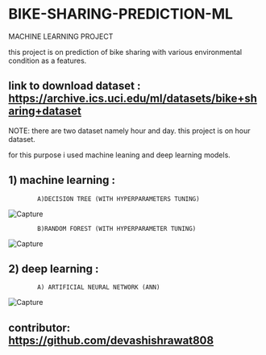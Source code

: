# BIKE-SHARING-PREDICTION-ML
MACHINE LEARNING PROJECT

this project is on prediction of bike sharing with various environmental condition as a features.

## link to download dataset : https://archive.ics.uci.edu/ml/datasets/bike+sharing+dataset

NOTE: there are two dataset namely hour and day. this project is on hour dataset.

for this purpose i used machine leaning and deep learning models.

## 1) machine learning : 

            A)DECISION TREE (WITH HYPERPARAMETERS TUNING)
            
 ![Capture](https://user-images.githubusercontent.com/71888993/119446985-e01b9400-bd4c-11eb-81dc-2f9b14b6e786.PNG)
            
            B)RANDOM FOREST (WITH HYPERPARAMETER TUNING)
            
 ![Capture](https://user-images.githubusercontent.com/71888993/119447205-3092f180-bd4d-11eb-80b6-107aa1605cb6.PNG)

            

## 2) deep learning :

            A) ARTIFICIAL NEURAL NETWORK (ANN) 

![Capture](https://user-images.githubusercontent.com/71888993/119447381-72bc3300-bd4d-11eb-97b5-f0527fadc157.PNG)





## contributor: https://github.com/devashishrawat808

